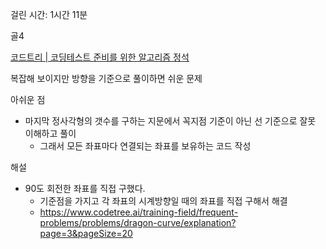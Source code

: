 걸린 시간: 1시간 11분

골4

[코드트리 | 코딩테스트 준비를 위한 알고리즘 정석](https://www.codetree.ai/training-field/frequent-problems/problems/dragon-curve/description?page=3&pageSize=20)

복잡해 보이지만 방향을 기준으로 풀이하면 쉬운 문제

아쉬운 점

- 마지막 정사각형의 갯수를 구하는 지문에서 꼭지점 기준이 아닌 선 기준으로 잘못 이해하고 풀이
    - 그래서 모든 좌표마다 연결되는 좌표를 보유하는 코드 작성

해설

- 90도 회전한 좌표를 직접 구했다.
  - 기준점을 가지고 각 좌표의 시계방향일 때의 좌표를 직접 구해서 해결
  - https://www.codetree.ai/training-field/frequent-problems/problems/dragon-curve/explanation?page=3&pageSize=20